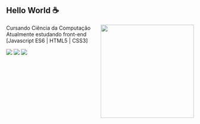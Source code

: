 ## Hello World :coffee:
<img src="" min-width="250px" max-width="250px" width="250px" align="right" alt="">

<p align="left"> 
  Cursando Ciência da Computação<br>
  Atualmente estudando front-end [Javascript ES6 | HTML5 | CSS3]
</p>

<div> 
  <a href="https://www.instagram.com/_iansants/" target="_blank"><img src="https://img.shields.io/badge/-Instagram-%23E4405F?style=for-the-badge&logo=instagram&logoColor=white" target="_blank"></a>
  <a href = "mailto:iansants1998@gmail.com"><img src="https://img.shields.io/badge/-Gmail-%23333?style=for-the-badge&logo=gmail&logoColor=white" target="_blank"></a>
  <a href="https://www.linkedin.com/in/iansants" target="_blank"><img src="https://img.shields.io/badge/-LinkedIn-%230077B5?style=for-the-badge&logo=linkedin&logoColor=white" target="_blank"></a>
</div>
